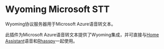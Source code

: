 # Wyoming Microsoft STT
Wyoming协议服务器用于Microsoft Azure语音转文本。

此插件为Microsoft Azure语音转文本提供了Wyoming集成，并可直接与[Home Assistant](https://www.home-assistant.io/)语音和[Rhasspy](https://github.com/rhasspy/rhasspy3)一起使用。